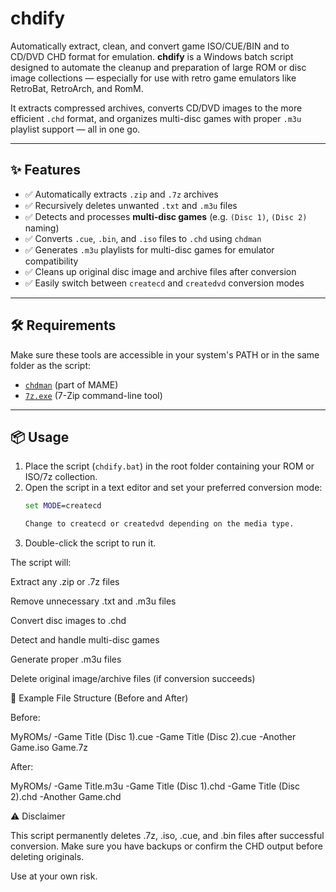 # chdify
Automatically extract, clean, and convert game ISO/CUE/BIN and to CD/DVD CHD format for emulation.
**chdify** is a Windows batch script designed to automate the cleanup and preparation of large ROM or disc image collections — especially for use with retro game emulators like RetroBat, RetroArch, and RomM.

It extracts compressed archives, converts CD/DVD images to the more efficient `.chd` format, and organizes multi-disc games with proper `.m3u` playlist support — all in one go.

---

## ✨ Features

- ✅ Automatically extracts `.zip` and `.7z` archives
- ✅ Recursively deletes unwanted `.txt` and `.m3u` files
- ✅ Detects and processes **multi-disc games** (e.g. `(Disc 1)`, `(Disc 2)` naming)
- ✅ Converts `.cue`, `.bin`, and `.iso` files to `.chd` using `chdman`
- ✅ Generates `.m3u` playlists for multi-disc games for emulator compatibility
- ✅ Cleans up original disc image and archive files after conversion
- ✅ Easily switch between `createcd` and `createdvd` conversion modes

---

## 🛠 Requirements

Make sure these tools are accessible in your system's PATH or in the same folder as the script:

- [`chdman`](https://www.mamedev.org/tools/) (part of MAME)
- [`7z.exe`](https://www.7-zip.org/) (7-Zip command-line tool)

---

## 📦 Usage

1. Place the script (`chdify.bat`) in the root folder containing your ROM or ISO/7z collection.
2. Open the script in a text editor and set your preferred conversion mode:
   ```bat
   set MODE=createcd

   Change to createcd or createdvd depending on the media type.
3. Double-click the script to run it.

The script will:

Extract any .zip or .7z files

Remove unnecessary .txt and .m3u files

Convert disc images to .chd

Detect and handle multi-disc games

Generate proper .m3u files

Delete original image/archive files (if conversion succeeds)

🔁 Example File Structure (Before and After)

Before:

MyROMs/
-Game Title (Disc 1).cue
-Game Title (Disc 2).cue
-Another Game.iso
Game.7z

After:

MyROMs/
-Game Title.m3u
-Game Title (Disc 1).chd
-Game Title (Disc 2).chd
-Another Game.chd

⚠️ Disclaimer

This script permanently deletes .7z, .iso, .cue, and .bin files after successful conversion. Make sure you have backups or confirm the CHD output before deleting originals.

Use at your own risk.
